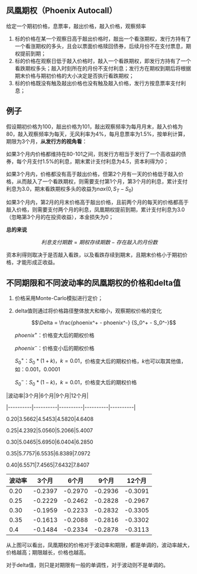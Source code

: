 ## 凤凰期权（Phoenix Autocall）

给定一个期初价格，息票率，敲出价格，敲入价格，观察频率

1. 标的价格在某一个观察日高于敲出价格时，敲出一个看涨期权，发行方持有了一个看涨期权的多头，且会以票面价格赎回债券，后续月份不在支付票息，期权提前到期；
2. 标的价格在观察日低于敲入价格时，敲入一个看跌期权，即发行方持有了一个看跌期权多头；敲入时刻所在的月份不支付利息；发行方在期权到期后将根据期末价格与期初价格的大小决定是否执行看跌期权；
3. 标的价格既没有触及敲出价格也没有触及敲入价格，发行方按息票率支付利息；

## 例子 

假设期初价格为100，敲出价格为101，敲出观察频率为每月月末，敲入价格为80，敲入观察频率为每天，无风利率为4%，每月息票率为1.5%，按单利计算，期限为3个月，**从发行方的视角看**：

如果3个月内价格都维持在80-101之间，则发行方相当于发行了一个高收益的债券，每个月支付1.5%的利息，期末累计支付利息为4.5，资本利得为0；

如果3个月内，价格都没有高于敲出价格，但第2个月有一天的价格低于敲入价格，从而敲入了一个看跌期权，则需要支付第1个月，第3个月的利息，累计支付利息为3.0，期末看跌期权多头的收益为$nax(0, S_T - S_0)$

如果3个月内，第2月的月末价格高于敲出价格，且前两个月的每天的价格都高于敲入价格，则需要支付两个月的利息，凤凰期权提前到期，累计支付利息为3.0（忽略第3个月的在投资收益），本金损失为0；

**总的来说**

$$利息支付期数 = 期权存续期数 - 存在敲入的月份数$$

资本利得则取决于是否敲入看跌，以及看跌存续到期末，且期末价格小于期初价格，才能形成正收益。

## 不同期限和不同波动率的凤凰期权的价格和delta值

1. 价格采用Monte-Carlo模拟进行定价；

2. delta值则通过将价格路径整体放大和缩小，观察期权价格的变化

   $$\Delta = \frac{phoenix^+ - phoenix^-} {S_0^+ - S_0^-}$$

   $phoenix^+$：价格变大后的期权价格

   $phoenix^-$：价格变小后的期权价格

   $S_0^+：S_0 * (1 + k)，k=0.01$，价格变大后的期权价格，$k$也可以取其他值，如：$0.001，0.0001$

   $S_0^-：S_0 * (1 - k)，k=0.01$，价格变大后的期权价格

|波动率|3个月|6个月|9个月|12个月|

|----------|----------|----------|----------|----------|

0.20|3.5662|4.5453|4.5820|4.6408

0.25|4.2392|5.0560|5.2066|5.4007

0.30|5.0465|5.6950|6.0404|6.2850

0.35|5.7757|6.5535|6.8389|7.0972

0.40|6.5571|7.4565|7.6432|7.8407

| 波动率 | 3个月   | 6个月  | 9个月   |12个月|
| ------ | ------- | ------- | -----| ------- |
| 0.20   | -0.2397 | -0.2970 | -0.2936 | -0.3091 |
| 0.25   | -0.2229 | -0.2462 | -0.2828 | -0.2967 |
| 0.30   | -0.1959 | -0.2233 | -0.2832 | -0.3305 |
| 0.35   | -0.1613 | -0.2088 | -0.2816 | -0.3302 |
| 0.4    | -0.1484 | -0.2334 | -0.2878 | -0.3113 |

从上图可以看出，凤凰期权的价格对于波动率和期限，都是单调的，波动率越大，价格越高；期限越长，价格也越高。

对于delta值，则只是对期限有一般的单调性，对于波动则不是单调的。